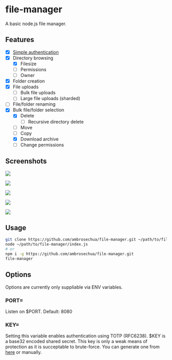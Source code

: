 
# file-manager

A basic node.js file manager. 

## Features

- [x] [Simple authentication](https://github.com/ambrosechua/file-manager#key)
- [x] Directory browsing
  - [x] Filesize
  - [ ] Permissions
  - [ ] Owner
- [x] Folder creation
- [x] File uploads
  - [ ] Bulk file uploads
  - [ ] Large file uploads (sharded)
- [ ] File/folder renaming
- [x] Bulk file/folder selection
  - [x] Delete
    - [ ] Recursive directory delete
  - [ ] Move
  - [ ] Copy
  - [x] Download archive
  - [ ] Change permissions
  
## Screenshots

![](https://ambrose.makerforce.io/file-manager/login1.png)

![](https://ambrose.makerforce.io/file-manager/upl2.png)

![](https://ambrose.makerforce.io/file-manager/ls1.png)

![](https://ambrose.makerforce.io/file-manager/rm1.png)

![](https://ambrose.makerforce.io/file-manager/dl1.png)

## Usage

```zsh
git clone https://github.com/ambrosechua/file-manager.git ~/path/to/file-manager
node ~/path/to/file-manager/index.js
# or
npm i -g https://github.com/ambrosechua/file-manager.git
file-manager
```

## Options

Options are currently only suppliable via ENV variables. 

### PORT=

Listen on $PORT. Default: 8080

### KEY=

Setting this variable enables authentication using 
TOTP (RFC6238). $KEY is a base32 encoded shared 
secret. This key is only a weak means of protection 
as it is succeptable to brute-force. You can generate 
one from [here](http://www.xanxys.net/totp/) or manually. 
